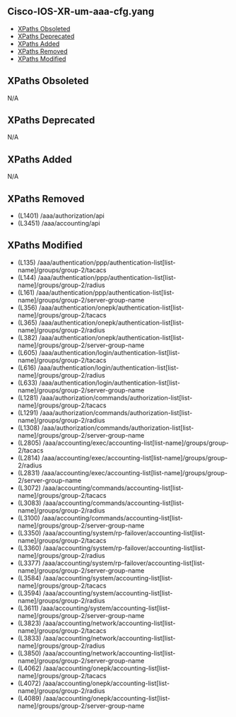 ## Cisco-IOS-XR-um-aaa-cfg.yang

- [XPaths Obsoleted](#xpaths-obsoleted)
- [XPaths Deprecated](#xpaths-deprecated)
- [XPaths Added](#xpaths-added)
- [XPaths Removed](#xpaths-removed)
- [XPaths Modified](#xpaths-modified)

## XPaths Obsoleted

N/A

## XPaths Deprecated

N/A

## XPaths Added

N/A

## XPaths Removed

- (L1401)	/aaa/authorization/api
- (L3451)	/aaa/accounting/api

## XPaths Modified

- (L135)	/aaa/authentication/ppp/authentication-list[list-name]/groups/group-2/tacacs
- (L144)	/aaa/authentication/ppp/authentication-list[list-name]/groups/group-2/radius
- (L161)	/aaa/authentication/ppp/authentication-list[list-name]/groups/group-2/server-group-name
- (L356)	/aaa/authentication/onepk/authentication-list[list-name]/groups/group-2/tacacs
- (L365)	/aaa/authentication/onepk/authentication-list[list-name]/groups/group-2/radius
- (L382)	/aaa/authentication/onepk/authentication-list[list-name]/groups/group-2/server-group-name
- (L605)	/aaa/authentication/login/authentication-list[list-name]/groups/group-2/tacacs
- (L616)	/aaa/authentication/login/authentication-list[list-name]/groups/group-2/radius
- (L633)	/aaa/authentication/login/authentication-list[list-name]/groups/group-2/server-group-name
- (L1281)	/aaa/authorization/commands/authorization-list[list-name]/groups/group-2/tacacs
- (L1291)	/aaa/authorization/commands/authorization-list[list-name]/groups/group-2/radius
- (L1308)	/aaa/authorization/commands/authorization-list[list-name]/groups/group-2/server-group-name
- (L2805)	/aaa/accounting/exec/accounting-list[list-name]/groups/group-2/tacacs
- (L2814)	/aaa/accounting/exec/accounting-list[list-name]/groups/group-2/radius
- (L2831)	/aaa/accounting/exec/accounting-list[list-name]/groups/group-2/server-group-name
- (L3072)	/aaa/accounting/commands/accounting-list[list-name]/groups/group-2/tacacs
- (L3083)	/aaa/accounting/commands/accounting-list[list-name]/groups/group-2/radius
- (L3100)	/aaa/accounting/commands/accounting-list[list-name]/groups/group-2/server-group-name
- (L3350)	/aaa/accounting/system/rp-failover/accounting-list[list-name]/groups/group-2/tacacs
- (L3360)	/aaa/accounting/system/rp-failover/accounting-list[list-name]/groups/group-2/radius
- (L3377)	/aaa/accounting/system/rp-failover/accounting-list[list-name]/groups/group-2/server-group-name
- (L3584)	/aaa/accounting/system/accounting-list[list-name]/groups/group-2/tacacs
- (L3594)	/aaa/accounting/system/accounting-list[list-name]/groups/group-2/radius
- (L3611)	/aaa/accounting/system/accounting-list[list-name]/groups/group-2/server-group-name
- (L3823)	/aaa/accounting/network/accounting-list[list-name]/groups/group-2/tacacs
- (L3833)	/aaa/accounting/network/accounting-list[list-name]/groups/group-2/radius
- (L3850)	/aaa/accounting/network/accounting-list[list-name]/groups/group-2/server-group-name
- (L4062)	/aaa/accounting/onepk/accounting-list[list-name]/groups/group-2/tacacs
- (L4072)	/aaa/accounting/onepk/accounting-list[list-name]/groups/group-2/radius
- (L4089)	/aaa/accounting/onepk/accounting-list[list-name]/groups/group-2/server-group-name

